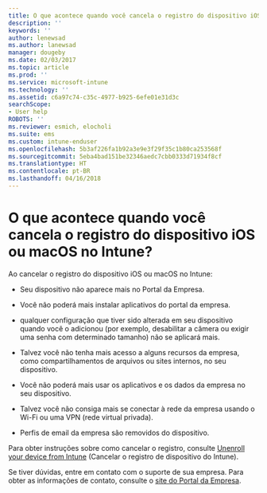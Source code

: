 ```yaml
---
title: O que acontece quando você cancela o registro do dispositivo iOS ou macOS? | Microsoft Docs
description: ''
keywords: ''
author: lenewsad
ms.author: lanewsad
manager: dougeby
ms.date: 02/03/2017
ms.topic: article
ms.prod: ''
ms.service: microsoft-intune
ms.technology: ''
ms.assetid: c6a97c74-c35c-4977-b925-6efe01e31d3c
searchScope:
- User help
ROBOTS: ''
ms.reviewer: esmich, elocholi
ms.suite: ems
ms.custom: intune-enduser
ms.openlocfilehash: 5b3af226fa1b92a3e9e3f29f35c1b80ca253568f
ms.sourcegitcommit: 5eba4bad151be32346aedc7cbb0333d71934f8cf
ms.translationtype: HT
ms.contentlocale: pt-BR
ms.lasthandoff: 04/16/2018
---
```

# <a name="what-happens-if-you-unenroll-your-ios-or-macos-device-from-intune"></a>O que acontece quando você cancela o registro do dispositivo iOS ou macOS no Intune?

Ao cancelar o registro do dispositivo iOS ou macOS no Intune:

-   Seu dispositivo não aparece mais no Portal da Empresa.

-   Você não poderá mais instalar aplicativos do portal da empresa.

-   qualquer configuração que tiver sido alterada em seu dispositivo quando você o adicionou (por exemplo, desabilitar a câmera ou exigir uma senha com determinado tamanho) não se aplicará mais.

-   Talvez você não tenha mais acesso a alguns recursos da empresa, como compartilhamentos de arquivos ou sites internos, no seu dispositivo.

-   Você não poderá mais usar os aplicativos e os dados da empresa no seu dispositivo.

-   Talvez você não consiga mais se conectar à rede da empresa usando o Wi-Fi ou uma VPN (rede virtual privada).

-   Perfis de email da empresa são removidos do dispositivo.

Para obter instruções sobre como cancelar o registro, consulte [Unenroll your device from Intune](unenroll-your-device-from-intune-ios.md) (Cancelar o registro de dispositivo do Intune).

Se tiver dúvidas, entre em contato com o suporte de sua empresa. Para obter as informações de contato, consulte o [site do Portal da Empresa](https://portal.manage.microsoft.com#HelpDeskDialog).

